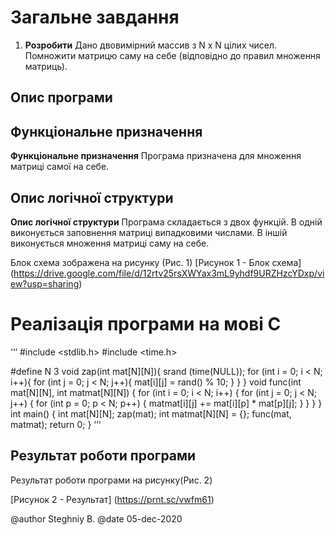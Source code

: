 # Загальне завдання

1. **Розробити** 
Дано двовимірний массив з N x N цілих чисел. Помножити матрицю саму на себе (відповідно до правил множення матриць).

## Опис програми

## Функціональне призначення
**Функціональне призначення**
Програма призначена для множення матриці самої на себе.

## Опис логічної структури
**Опис логічної структури**
Програма складається з двох функцій. В одній виконується заповнення матриці випадковими числами. В іншій виконується множення матриці саму на себе.

Блок схема зображена на рисунку (Рис. 1) 
[Рисунок 1 - Блок схема] 
(https://drive.google.com/file/d/12rtv25rsXWYax3mL9yhdf9URZHzcYDxp/view?usp=sharing)
				  
# Реалізація програми на мові С
‘‘‘
#include <stdlib.h>
#include <time.h>

#define N 3 
void zap(int mat[N][N]){
	srand (time(NULL));
	for (int i = 0; i < N; i++){
	for (int j = 0; j < N; j++){
	mat[i][j] = rand() % 10;
	}
	}
}
void func(int mat[N][N], int matmat[N][N]) {
    for (int i = 0; i < N; i++) {
        for (int j = 0; j < N; j++) {
            for (int p = 0; p < N; p++) {
                matmat[i][j] += mat[i][p] * mat[p][j];
            }
        }
    }
}
int main()
{
    int mat[N][N];
    zap(mat);
    int matmat[N][N] = {};
    func(mat, matmat);
    return 0;
}
‘‘‘
## Результат роботи програми
Результат роботи програми на рисунку(Рис. 2) 

[Рисунок 2 - Результат]
(https://prnt.sc/vwfm61)


@author Steghniy B.
@date 05-dec-2020


